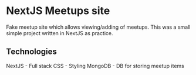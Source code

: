 # NextJS Meetups site

Fake meetup site which allows viewing/adding of meetups. This was a small simple project written in NextJS as practice.

## Technologies

NextJS - Full stack
CSS - Styling
MongoDB - DB for storing meetup items
